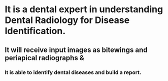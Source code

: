 # It is a dental expert in understanding Dental Radiology for Disease Identification.

## It will receive input images as bitewings and periapical radiographs &

### It is able to identify dental diseases and build a report.